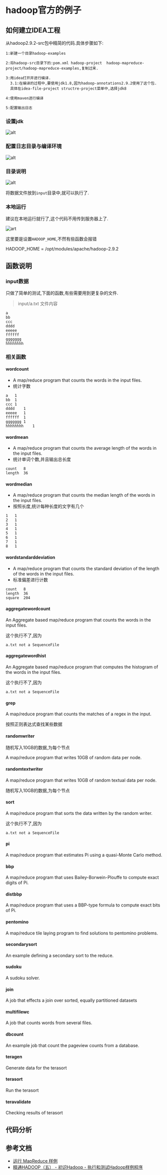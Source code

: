 # hadoop官方的例子







## 如何建立IDEA工程

从hadoop2.9.2-src包中精简的代码.具体步骤如下:

```
1:新建一个目录hadoop-examples

2:将hadoop-src目录下的:pom.xml hadoop-project  hadoop-mapreduce-project/hadoop-mapreduce-examples,复制过来.

3:用idea打开并进行编译.
  3.1:在编译的过程中,要使用jdk1.8,因为hadoop-annotations2.9.2使用了这个包.
  具体在idea-file-project structre-project菜单中,选择jdk8
  
4:使用maven进行编译

5:配置输出日志

```



### 设置jdk



![alt](doc/imgs/jdk-seting.png)



### 配置日志目录与编译环境

![alt](doc/imgs/project-seting.png)



### 目录说明

![alt](doc/imgs/dir.png)

将数据文件放到`input`目录中,就可以执行了.



### 本地运行

建议在本地运行就行了,这个代码不用传到服务器上了.

![art](doc/imgs/debug-seting.png)

这里要是设置`HADOOP_HOME`,不然有些函数会报错

HADOOP_HOME = /opt/modules/apache/hadoop-2.9.2





## 函数说明

###  input数据

只做了简单的测试,下面的函数,有些需要用到更复杂的文件.



> input/a.txt 文件内容

```
a
bb
ccc
dddd
eeeee
ffffff
ggggggg
hhhhhhhh
```



###  相关函数



####  wordcount

  * A map/reduce program that counts the words in the input files.
  * 统计字数

```
a	1
bb	1
ccc	1
dddd	1
eeeee	1
ffffff	1
ggggggg	1
hhhhhhhh	1
```



####  wordmean 

  * A map/reduce program that counts the average length of the words in the input files.
  * 统计单词个数,并且输出总长度

```
count	8
length	36
```





####  wordmedian

  * A map/reduce program that counts the median length of the words in the input files.
  * 按照长度,统计每种长度的文字有几个

```
1	1
2	1
3	1
4	1
5	1
6	1
7	1
8	1
```




####  wordstandarddeviation

  * A map/reduce program that counts the standard deviation of the length of the words in the input files.
  * 标准偏差进行计数

```
count	8
length	36
square	204
```

#### aggregatewordcount

An Aggregate based map/reduce program that counts the words in the input files.

这个执行不了,因为

```
a.txt not a SequenceFile
```



#### aggregatewordhist

An Aggregate based map/reduce program that computes the histogram of the words in the input files.

这个执行不了,因为

```
a.txt not a SequenceFile
```



#### grep

A map/reduce program that counts the matches of a regex in the input.

按照正则表达式查找某些数据



#### randomwriter

随机写入10GB的数据,为每个节点

A map/reduce program that writes 10GB of random data per node.

#### randomtextwriter

A map/reduce program that writes 10GB of random textual data per node.

随机写入10GB的数据,为每个节点

#### sort

A map/reduce program that sorts the data written by the random writer.

这个执行不了,因为

```
a.txt not a SequenceFile
```



#### pi

A map/reduce program that estimates Pi using a quasi-Monte Carlo method.



#### bbp

A map/reduce program that uses Bailey-Borwein-Plouffe to compute exact digits of Pi.

#### distbbp

A map/reduce program that uses a BBP-type formula to compute exact bits of Pi.

#### pentomino

A map/reduce tile laying program to find solutions to pentomino problems.



#### secondarysort

An example defining a secondary sort to the reduce.



#### sudoku

A sudoku solver.



#### join

A job that effects a join over sorted, equally partitioned datasets



#### multifilewc

A job that counts words from several files.



#### dbcount

An example job that count the pageview counts from a database.



#### teragen

Generate data for the terasort



#### terasort

Run the terasort

#### teravalidate



Checking results of terasort





## 代码分析









## 参考文档

* [运行 MapReduce 样例](https://blog.csdn.net/chengqiuming/article/details/78826143)
* [精通HADOOP（五） - 初识Hadoop - 执行和测试Hadoop样例程序](https://blog.csdn.net/robertleepeak/article/details/6008239)

